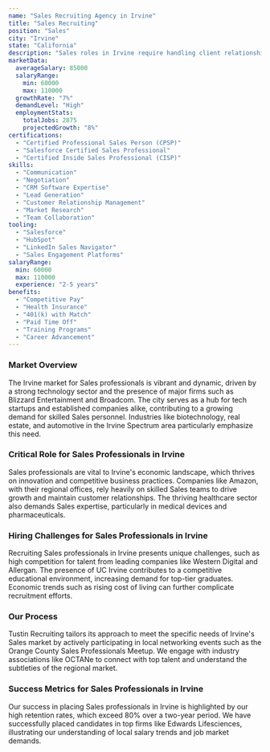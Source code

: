 ```yaml
---
name: "Sales Recruiting Agency in Irvine"
title: "Sales Recruiting"
position: "Sales"
city: "Irvine"
state: "California"
description: "Sales roles in Irvine require handling client relationships and achieving sales targets in a competitive market."
marketData:
  averageSalary: 85000
  salaryRange:
    min: 60000
    max: 110000
  growthRate: "7%"
  demandLevel: "High"
  employmentStats:
    totalJobs: 2875
    projectedGrowth: "8%"
certifications:
  - "Certified Professional Sales Person (CPSP)"
  - "Salesforce Certified Sales Professional"
  - "Certified Inside Sales Professional (CISP)"
skills:
  - "Communication"
  - "Negotiation"
  - "CRM Software Expertise"
  - "Lead Generation"
  - "Customer Relationship Management"
  - "Market Research"
  - "Team Collaboration"
tooling:
  - "Salesforce"
  - "HubSpot"
  - "LinkedIn Sales Navigator"
  - "Sales Engagement Platforms"
salaryRange:
  min: 60000
  max: 110000
  experience: "2-5 years"
benefits:
  - "Competitive Pay"
  - "Health Insurance"
  - "401(k) with Match"
  - "Paid Time Off"
  - "Training Programs"
  - "Career Advancement"
---
```


### Market Overview
The Irvine market for Sales professionals is vibrant and dynamic, driven by a strong technology sector and the presence of major firms such as Blizzard Entertainment and Broadcom. The city serves as a hub for tech startups and established companies alike, contributing to a growing demand for skilled Sales personnel. Industries like biotechnology, real estate, and automotive in the Irvine Spectrum area particularly emphasize this need.
### Critical Role for Sales Professionals in Irvine
Sales professionals are vital to Irvine's economic landscape, which thrives on innovation and competitive business practices. Companies like Amazon, with their regional offices, rely heavily on skilled Sales teams to drive growth and maintain customer relationships. The thriving healthcare sector also demands Sales expertise, particularly in medical devices and pharmaceuticals.

### Hiring Challenges for Sales Professionals in Irvine
Recruiting Sales professionals in Irvine presents unique challenges, such as high competition for talent from leading companies like Western Digital and Allergan. The presence of UC Irvine contributes to a competitive educational environment, increasing demand for top-tier graduates. Economic trends such as rising cost of living can further complicate recruitment efforts.

### Our Process
Tustin Recruiting tailors its approach to meet the specific needs of Irvine's Sales market by actively participating in local networking events such as the Orange County Sales Professionals Meetup. We engage with industry associations like OCTANe to connect with top talent and understand the subtleties of the regional market.

### Success Metrics for Sales Professionals in Irvine
Our success in placing Sales professionals in Irvine is highlighted by our high retention rates, which exceed 80% over a two-year period. We have successfully placed candidates in top firms like Edwards Lifesciences, illustrating our understanding of local salary trends and job market demands.